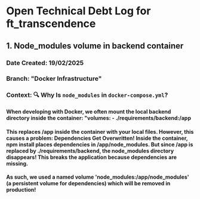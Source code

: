 # Open Technical Debt Log for ft_transcendence

## 1. Node_modules volume in backend container
### Date Created: 19/02/2025
### Branch: "Docker Infrastructure"
### Context: 🔍 Why Is `node_modules` in `docker-compose.yml`?
#### When developing with Docker, we often **mount the local backend directory** inside the container: "volumes: - ./requirements/backend:/app
#### This replaces /app inside the container with your local files. However, this causes a problem: Dependencies Get Overwritten! Inside the container, npm install places dependencies in /app/node_modules. But since /app is replaced by ./requirements/backend, the node_modules directory disappears! This breaks the application because dependencies are missing.
#### As such, we used a named volume 'node_modules:/app/node_modules' (a persistent volume for dependencies) which will be removed in production!

